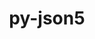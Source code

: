 ---
title: "py-json5"
layout: cache
categories: [package, develop]
meta: {"versions": ["0.9.10", "0.9.14"], "compilers": ["gcc@=11.1.0"], "oss": ["ubuntu20.04"], "platforms": ["linux"], "targets": ["ppc64le", "x86_64_v3"], "stacks": ["data-vis-sdk", "e4s", "e4s-power", "root"], "num_specs": 21, "num_specs_by_stack": {"root": 21, "e4s-power": 8, "data-vis-sdk": 7, "e4s": 6}}
spec_details: [{"hash": "v5p3bezodafv5cnts7kxjp4falujkels", "compiler": "gcc@=11.1.0", "versions": ["0.9.10"], "os": "ubuntu20.04", "platform": "linux", "target": "ppc64le", "variants": ["build_system=python_pip"], "stacks": ["root", "e4s-power"], "size": "-", "tarball": "https://binaries.spack.io/develop/build_cache/linux-ubuntu20.04-ppc64le/gcc-11.1.0/py-json5-0.9.10/linux-ubuntu20.04-ppc64le-gcc-11.1.0-py-json5-0.9.10-v5p3bezodafv5cnts7kxjp4falujkels.spack"}, {"hash": "cyo7jiqm4tfsdm766w4nyglxqox6w3f5", "compiler": "gcc@=11.1.0", "versions": ["0.9.14"], "os": "ubuntu20.04", "platform": "linux", "target": "ppc64le", "variants": ["build_system=python_pip"], "stacks": ["root", "e4s-power"], "size": "-", "tarball": "https://binaries.spack.io/develop/build_cache/linux-ubuntu20.04-ppc64le/gcc-11.1.0/py-json5-0.9.14/linux-ubuntu20.04-ppc64le-gcc-11.1.0-py-json5-0.9.14-cyo7jiqm4tfsdm766w4nyglxqox6w3f5.spack"}, {"hash": "hicfi7ecmnheykj4m5gevw5wk7w2463c", "compiler": "gcc@=11.1.0", "versions": ["0.9.14"], "os": "ubuntu20.04", "platform": "linux", "target": "ppc64le", "variants": ["build_system=python_pip"], "stacks": ["root", "e4s-power"], "size": "-", "tarball": "https://binaries.spack.io/develop/build_cache/linux-ubuntu20.04-ppc64le/gcc-11.1.0/py-json5-0.9.14/linux-ubuntu20.04-ppc64le-gcc-11.1.0-py-json5-0.9.14-hicfi7ecmnheykj4m5gevw5wk7w2463c.spack"}, {"hash": "r6ih77npkgtcr5kgaoj7rspfgqirjewv", "compiler": "gcc@=11.1.0", "versions": ["0.9.10"], "os": "ubuntu20.04", "platform": "linux", "target": "ppc64le", "variants": ["build_system=python_pip"], "stacks": ["root", "e4s-power"], "size": "-", "tarball": "https://binaries.spack.io/develop/build_cache/linux-ubuntu20.04-ppc64le/gcc-11.1.0/py-json5-0.9.10/linux-ubuntu20.04-ppc64le-gcc-11.1.0-py-json5-0.9.10-r6ih77npkgtcr5kgaoj7rspfgqirjewv.spack"}, {"hash": "mbza23tudmwxwejg3v55j4jtirdg4ssa", "compiler": "gcc@=11.1.0", "versions": ["0.9.10"], "os": "ubuntu20.04", "platform": "linux", "target": "ppc64le", "variants": ["build_system=python_pip"], "stacks": ["root", "e4s-power"], "size": "-", "tarball": "https://binaries.spack.io/develop/build_cache/linux-ubuntu20.04-ppc64le/gcc-11.1.0/py-json5-0.9.10/linux-ubuntu20.04-ppc64le-gcc-11.1.0-py-json5-0.9.10-mbza23tudmwxwejg3v55j4jtirdg4ssa.spack"}, {"hash": "lu2pkli2aatvn4jpsg35ttyo5sfevyth", "compiler": "gcc@=11.1.0", "versions": ["0.9.14"], "os": "ubuntu20.04", "platform": "linux", "target": "ppc64le", "variants": ["build_system=python_pip"], "stacks": ["root", "e4s-power"], "size": "-", "tarball": "https://binaries.spack.io/develop/build_cache/linux-ubuntu20.04-ppc64le/gcc-11.1.0/py-json5-0.9.14/linux-ubuntu20.04-ppc64le-gcc-11.1.0-py-json5-0.9.14-lu2pkli2aatvn4jpsg35ttyo5sfevyth.spack"}, {"hash": "fxvpfrwtvocf2pz3kpt645wb4bcwjru4", "compiler": "gcc@=11.1.0", "versions": ["0.9.10"], "os": "ubuntu20.04", "platform": "linux", "target": "ppc64le", "variants": ["build_system=python_pip"], "stacks": ["root", "e4s-power"], "size": "-", "tarball": "https://binaries.spack.io/develop/build_cache/linux-ubuntu20.04-ppc64le/gcc-11.1.0/py-json5-0.9.10/linux-ubuntu20.04-ppc64le-gcc-11.1.0-py-json5-0.9.10-fxvpfrwtvocf2pz3kpt645wb4bcwjru4.spack"}, {"hash": "qdwuv332opzhtqr4wm3pccj4cjb3x5cl", "compiler": "gcc@=11.1.0", "versions": ["0.9.14"], "os": "ubuntu20.04", "platform": "linux", "target": "ppc64le", "variants": ["build_system=python_pip"], "stacks": ["root", "e4s-power"], "size": "-", "tarball": "https://binaries.spack.io/develop/build_cache/linux-ubuntu20.04-ppc64le/gcc-11.1.0/py-json5-0.9.14/linux-ubuntu20.04-ppc64le-gcc-11.1.0-py-json5-0.9.14-qdwuv332opzhtqr4wm3pccj4cjb3x5cl.spack"}, {"hash": "lczlhuw6dghuxec5bpu2sng2kn7k7iyq", "compiler": "gcc@=11.1.0", "versions": ["0.9.14"], "os": "ubuntu20.04", "platform": "linux", "target": "x86_64_v3", "variants": ["build_system=python_pip"], "stacks": ["root", "data-vis-sdk"], "size": "-", "tarball": "https://binaries.spack.io/develop/build_cache/linux-ubuntu20.04-x86_64_v3/gcc-11.1.0/py-json5-0.9.14/linux-ubuntu20.04-x86_64_v3-gcc-11.1.0-py-json5-0.9.14-lczlhuw6dghuxec5bpu2sng2kn7k7iyq.spack"}, {"hash": "imn65rk6mp3f5j3rnaxj34dc6pdwzbma", "compiler": "gcc@=11.1.0", "versions": ["0.9.10"], "os": "ubuntu20.04", "platform": "linux", "target": "x86_64_v3", "variants": ["build_system=python_pip"], "stacks": ["root", "data-vis-sdk"], "size": "-", "tarball": "https://binaries.spack.io/develop/build_cache/linux-ubuntu20.04-x86_64_v3/gcc-11.1.0/py-json5-0.9.10/linux-ubuntu20.04-x86_64_v3-gcc-11.1.0-py-json5-0.9.10-imn65rk6mp3f5j3rnaxj34dc6pdwzbma.spack"}, {"hash": "o7in6tnyishogwiklm7gkvzcsjmwy6nh", "compiler": "gcc@=11.1.0", "versions": ["0.9.10"], "os": "ubuntu20.04", "platform": "linux", "target": "x86_64_v3", "variants": ["build_system=python_pip"], "stacks": ["root", "data-vis-sdk"], "size": "-", "tarball": "https://binaries.spack.io/develop/build_cache/linux-ubuntu20.04-x86_64_v3/gcc-11.1.0/py-json5-0.9.10/linux-ubuntu20.04-x86_64_v3-gcc-11.1.0-py-json5-0.9.10-o7in6tnyishogwiklm7gkvzcsjmwy6nh.spack"}, {"hash": "klxdwxp5rgmq5h2dvplvlqietcgkqki4", "compiler": "gcc@=11.1.0", "versions": ["0.9.10"], "os": "ubuntu20.04", "platform": "linux", "target": "x86_64_v3", "variants": ["build_system=python_pip"], "stacks": ["e4s", "root"], "size": "-", "tarball": "https://binaries.spack.io/develop/build_cache/linux-ubuntu20.04-x86_64_v3/gcc-11.1.0/py-json5-0.9.10/linux-ubuntu20.04-x86_64_v3-gcc-11.1.0-py-json5-0.9.10-klxdwxp5rgmq5h2dvplvlqietcgkqki4.spack"}, {"hash": "v2j56akqttqupk2jgmcqqppff3gx4jpk", "compiler": "gcc@=11.1.0", "versions": ["0.9.10"], "os": "ubuntu20.04", "platform": "linux", "target": "x86_64_v3", "variants": ["build_system=python_pip"], "stacks": ["root", "data-vis-sdk"], "size": "-", "tarball": "https://binaries.spack.io/develop/build_cache/linux-ubuntu20.04-x86_64_v3/gcc-11.1.0/py-json5-0.9.10/linux-ubuntu20.04-x86_64_v3-gcc-11.1.0-py-json5-0.9.10-v2j56akqttqupk2jgmcqqppff3gx4jpk.spack"}, {"hash": "frez5wfveiininpq3mtu5yxcd6tok267", "compiler": "gcc@=11.1.0", "versions": ["0.9.10"], "os": "ubuntu20.04", "platform": "linux", "target": "x86_64_v3", "variants": ["build_system=python_pip"], "stacks": ["root", "data-vis-sdk"], "size": "-", "tarball": "https://binaries.spack.io/develop/build_cache/linux-ubuntu20.04-x86_64_v3/gcc-11.1.0/py-json5-0.9.10/linux-ubuntu20.04-x86_64_v3-gcc-11.1.0-py-json5-0.9.10-frez5wfveiininpq3mtu5yxcd6tok267.spack"}, {"hash": "p6sqzhnzj36idh6lvg24io7sw3grnloo", "compiler": "gcc@=11.1.0", "versions": ["0.9.10"], "os": "ubuntu20.04", "platform": "linux", "target": "x86_64_v3", "variants": ["build_system=python_pip"], "stacks": ["root", "data-vis-sdk"], "size": "-", "tarball": "https://binaries.spack.io/develop/build_cache/linux-ubuntu20.04-x86_64_v3/gcc-11.1.0/py-json5-0.9.10/linux-ubuntu20.04-x86_64_v3-gcc-11.1.0-py-json5-0.9.10-p6sqzhnzj36idh6lvg24io7sw3grnloo.spack"}, {"hash": "je6jgv3eypad75xrckfqqnp5p2b3drgd", "compiler": "gcc@=11.1.0", "versions": ["0.9.10"], "os": "ubuntu20.04", "platform": "linux", "target": "x86_64_v3", "variants": ["build_system=python_pip"], "stacks": ["root", "data-vis-sdk"], "size": "-", "tarball": "https://binaries.spack.io/develop/build_cache/linux-ubuntu20.04-x86_64_v3/gcc-11.1.0/py-json5-0.9.10/linux-ubuntu20.04-x86_64_v3-gcc-11.1.0-py-json5-0.9.10-je6jgv3eypad75xrckfqqnp5p2b3drgd.spack"}, {"hash": "uy5qtiivsua3oungnwndylsrosktjgxe", "compiler": "gcc@=11.1.0", "versions": ["0.9.10"], "os": "ubuntu20.04", "platform": "linux", "target": "x86_64_v3", "variants": ["build_system=python_pip"], "stacks": ["e4s", "root"], "size": "-", "tarball": "https://binaries.spack.io/develop/build_cache/linux-ubuntu20.04-x86_64_v3/gcc-11.1.0/py-json5-0.9.10/linux-ubuntu20.04-x86_64_v3-gcc-11.1.0-py-json5-0.9.10-uy5qtiivsua3oungnwndylsrosktjgxe.spack"}, {"hash": "weswdzo4wxr3vesfc4rspfxd7bikstig", "compiler": "gcc@=11.1.0", "versions": ["0.9.14"], "os": "ubuntu20.04", "platform": "linux", "target": "x86_64_v3", "variants": ["build_system=python_pip"], "stacks": ["e4s", "root"], "size": "-", "tarball": "https://binaries.spack.io/develop/build_cache/linux-ubuntu20.04-x86_64_v3/gcc-11.1.0/py-json5-0.9.14/linux-ubuntu20.04-x86_64_v3-gcc-11.1.0-py-json5-0.9.14-weswdzo4wxr3vesfc4rspfxd7bikstig.spack"}, {"hash": "zub7yxc5iao633mmbcoq7truyxm5qdaw", "compiler": "gcc@=11.1.0", "versions": ["0.9.10"], "os": "ubuntu20.04", "platform": "linux", "target": "x86_64_v3", "variants": ["build_system=python_pip"], "stacks": ["e4s", "root"], "size": "-", "tarball": "https://binaries.spack.io/develop/build_cache/linux-ubuntu20.04-x86_64_v3/gcc-11.1.0/py-json5-0.9.10/linux-ubuntu20.04-x86_64_v3-gcc-11.1.0-py-json5-0.9.10-zub7yxc5iao633mmbcoq7truyxm5qdaw.spack"}, {"hash": "zlciyocxce7lc7oabzhheje5gxqu7kq6", "compiler": "gcc@=11.1.0", "versions": ["0.9.10"], "os": "ubuntu20.04", "platform": "linux", "target": "x86_64_v3", "variants": ["build_system=python_pip"], "stacks": ["e4s", "root"], "size": "-", "tarball": "https://binaries.spack.io/develop/build_cache/linux-ubuntu20.04-x86_64_v3/gcc-11.1.0/py-json5-0.9.10/linux-ubuntu20.04-x86_64_v3-gcc-11.1.0-py-json5-0.9.10-zlciyocxce7lc7oabzhheje5gxqu7kq6.spack"}, {"hash": "ubgcldd3kxrrvg7omtqmegsmwgei4pio", "compiler": "gcc@=11.1.0", "versions": ["0.9.14"], "os": "ubuntu20.04", "platform": "linux", "target": "x86_64_v3", "variants": ["build_system=python_pip"], "stacks": ["e4s", "root"], "size": "-", "tarball": "https://binaries.spack.io/develop/build_cache/linux-ubuntu20.04-x86_64_v3/gcc-11.1.0/py-json5-0.9.14/linux-ubuntu20.04-x86_64_v3-gcc-11.1.0-py-json5-0.9.14-ubgcldd3kxrrvg7omtqmegsmwgei4pio.spack"}]
---